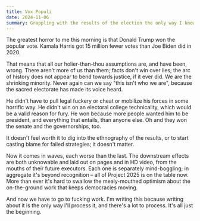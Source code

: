 ```yaml
---
title: Vox Populi
date: 2024-11-06
summary: Grappling with the results of the election the only way I know how. Turns out that all our holier-than-thou assumptions are, and have been, wrong. There aren't more of us than them; facts don't win over lies; the arc of history does not appear to bend towards justice, if it ever did. We are the shrinking minority.
---
```


The greatest horror to me this morning is that Donald Trump won the popular vote. Kamala Harris got 15 million fewer votes than Joe Biden did in 2020.

That means that all our holier-than-thou assumptions are, and have been, wrong. There aren't more of us than them; facts don't win over lies; the arc of history does not appear to bend towards justice, if it ever did. We are the shrinking minority. Never again can we say "this isn't who we are", because the sacred electorate has made its voice heard.

He didn't have to pull legal fuckery or cheat or mobilize his forces in some horrific way. He didn't win on an electoral college technicality, which would be a valid reason for fury. He won because more people wanted him to be president, and everything that entails, than anyone else. Oh and they won the senate and the governorships, too.

It doesn't feel worth it to dig into the ethnography of the results, or to start casting blame for failed strategies; it doesn't matter.

Now it comes in waves, each worse than the last. The downstream effects are both unknowable and laid out on pages and in HD video, from the mouths of their future executors. Each one is separately mind-boggling; in aggregate it's beyond recognition – all of Project 2025 is on the table now. More than ever it's hard to swallow the mealy-mouthed optimism about the on-the-ground work that keeps democracies moving.

And now we have to go to fucking work. I'm writing this because writing about it is the only way I'll process it, and there's a lot to process. It's all just the beginning.
